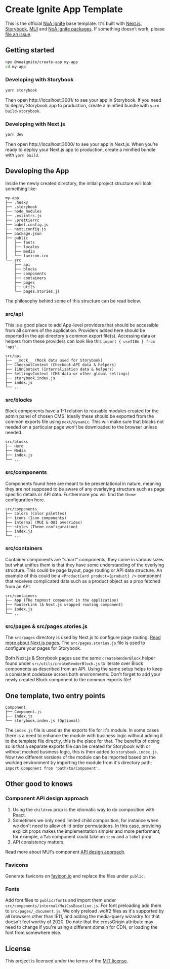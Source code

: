 # Create Ignite App Template

This is the official [NoA Ignite](https://noaignite.se/) base template. It's built with [Next.js](https://nextjs.org/), [Storybook](https://storybook.js.org/), [MUI](https://mui.com/) and [NoA Ignite packages](https://www.npmjs.com/org/noaignite).
If something doesn’t work, please [file an issue](https://github.com/noaignite/create-ignite-app/issues).

## Getting started

```sh
npx @noaignite/create-app my-app
cd my-app
```

### Developing with Storybook

```sh
yarn storybook
```

Then open http://localhost:3001/ to see your app in Storybook.
If you need to deploy Storybook app to production, create a minified bundle with `yarn build-storybook`.

### Developing with Next.js

```sh
yarn dev
```

Then open http://localhost:3000/ to see your app in Next.js.
When you’re ready to deploy your Next.js app to production, create a minified bundle with `yarn build`.

## Developing the App

Inside the newly created directory, the initial project structure will look something like:

```
my-app
├── .husky
├── .storybook
├── node_modules
├── .eslintrc.js
├── .prettierrc
├── babel.config.js
├── next.config.js
├── package.json
├── public
│   ├── fonts
│   ├── locales
│   ├── media
│   └── favicon.ico
└── src
    ├── api
    ├── blocks
    ├── components
    ├── containers
    ├── pages
    ├── utils
    └── pages.stories.js
```

The philosophy behind some of this structure can be read below.

### src/api

This is a good place to add App-level providers that should be accessible from all corners of the application. Providers added here should be exported in the api directory's common export file(s). Accessing data or helpers from these providers can look like this `import { useI18n } from 'api'`.

```
src/api
├── __mock__ (Mock data used for Storybook)
├── CheckoutContext (Checkout-API data & helpers)
├── I18nContext (Internalization data & helpers)
├── SettingsContext (CMS data or other global settings)
├── storybook.index.js
├── index.js
└── ...
```

### src/blocks

Block components have a 1-1 relation to reusable modules created for the admin panel of chosen CMS. Ideally these should be exported from the common exports file using `next/dynamic`. This will make sure that blocks not needed on a particular page won't be downloaded to the browser unless needed.

```
src/blocks
├── Hero
├── Media
├── index.js
└── ...
```

### src/components

Components found here are meant to be presentational in nature, meaning they are not supposed to be aware of any overlaying structure such as page specific details or API data. Furthermore you will find the `theme` configuration here.

```
src/components
├── colors (Color palettes)
├── icons (Icon components)
├── internal (MUI & OUI overrides)
├── styles (Theme configuration)
├── index.js
└── ...
```

### src/containers

Container components are "smart" components, they come in various sizes but what unifies them is that they have some understanding of the overlying structure. This could be page layout, page routing or API data structure. An example of this could be a `<ProductCard product={product} />` component that receives complicated data such as a product object as a prop fetched from an API.

```
src/containers
├── App (The topmost component in the application)
├── RouterLink (A Next.js wrapped routing component)
├── index.js
└── ...
```

### src/pages & src/pages.stories.js

The `src/pages` directory is used by Next.js to configure page routing. [Read more about Next.js pages.](https://nextjs.org/docs/basic-features/pages)
The `src/pages.stories.js` file is used to configure your pages for Storybook.

Both Next.js & Storybook pages use the same `createRenderBlock` helper found under `src/utils/createRenderBlock.js` to iterate over Block components as described from an API. Using the same setup helps to keep a consistent codebase across both environments. Don't forget to add your newly created Block component to the common exports file!

## One template, two entry points

```
Component
├── Component.js
├── index.js
└── storybook.index.js (Optional)
```

The `index.js` file is used as the exports file for it's module. In some cases there is a need to enhance the module with business logic without adding it to the template file directly, this is the place for that. The benefits of doing so is that a separate exports file can be created for Storybook with or without mocked business logic, this is then added to `storybook.index.js`. Now two different versions of the module can be imported based on the working environment by importing the module from it's directory path; `import Component from 'path/to/Component'`.

## Other good to knows

### Component API design approach

1. Using the `children` prop is the idiomatic way to do composition with React.
2. Sometimes we only need limited child composition, for instance when we don't need to allow child order permutations. In this case, providing explicit props makes the implementation simpler and more performant; for example, a `Tab` component could take an `icon` and a `label` prop.
3. API consistency matters.

Read more about MUI's component [API design approach](https://mui.com/guides/api/).

### Favicons

Generate favicons on [favicon.io](https://favicon.io/) and replace the files under `public`.

### Fonts

Add font files to `public/fonts` and import them under `src/components/internal/MuiCssBaseline.js`. For font preloading add them to `src/pages/_document.js`. We only preload .woff2 files as it's supported by all browsers other than IE11, and adding the media-query wizardry for that doesn't feel worthy of 2020. Do note that the crossOrigin attribute may need to change if you're using a different domain for CDN, or loading the font from somewhere else.

## License

This project is licensed under the terms of the [MIT license](/LICENSE).
